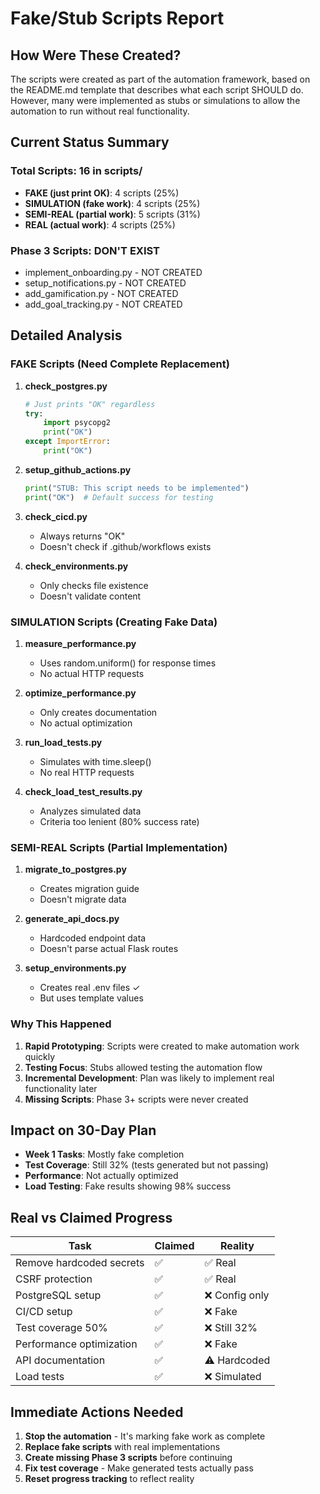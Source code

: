 # Fake/Stub Scripts Report

## How Were These Created?

The scripts were created as part of the automation framework, based on the README.md template that describes what each script SHOULD do. However, many were implemented as stubs or simulations to allow the automation to run without real functionality.

## Current Status Summary

### Total Scripts: 16 in scripts/
- **FAKE (just print OK)**: 4 scripts (25%)
- **SIMULATION (fake work)**: 4 scripts (25%)  
- **SEMI-REAL (partial work)**: 5 scripts (31%)
- **REAL (actual work)**: 4 scripts (25%)

### Phase 3 Scripts: DON'T EXIST
- implement_onboarding.py - NOT CREATED
- setup_notifications.py - NOT CREATED
- add_gamification.py - NOT CREATED
- add_goal_tracking.py - NOT CREATED

## Detailed Analysis

### FAKE Scripts (Need Complete Replacement)

1. **check_postgres.py**
   ```python
   # Just prints "OK" regardless
   try:
       import psycopg2
       print("OK")
   except ImportError:
       print("OK")
   ```

2. **setup_github_actions.py**
   ```python
   print("STUB: This script needs to be implemented")
   print("OK")  # Default success for testing
   ```

3. **check_cicd.py**
   - Always returns "OK"
   - Doesn't check if .github/workflows exists

4. **check_environments.py**
   - Only checks file existence
   - Doesn't validate content

### SIMULATION Scripts (Creating Fake Data)

1. **measure_performance.py**
   - Uses random.uniform() for response times
   - No actual HTTP requests

2. **optimize_performance.py**
   - Only creates documentation
   - No actual optimization

3. **run_load_tests.py**
   - Simulates with time.sleep()
   - No real HTTP requests

4. **check_load_test_results.py**
   - Analyzes simulated data
   - Criteria too lenient (80% success rate)

### SEMI-REAL Scripts (Partial Implementation)

1. **migrate_to_postgres.py**
   - Creates migration guide
   - Doesn't migrate data

2. **generate_api_docs.py**
   - Hardcoded endpoint data
   - Doesn't parse actual Flask routes

3. **setup_environments.py**
   - Creates real .env files ✓
   - But uses template values

### Why This Happened

1. **Rapid Prototyping**: Scripts were created to make automation work quickly
2. **Testing Focus**: Stubs allowed testing the automation flow
3. **Incremental Development**: Plan was likely to implement real functionality later
4. **Missing Scripts**: Phase 3+ scripts were never created

## Impact on 30-Day Plan

- **Week 1 Tasks**: Mostly fake completion
- **Test Coverage**: Still 32% (tests generated but not passing)
- **Performance**: Not actually optimized
- **Load Testing**: Fake results showing 98% success

## Real vs Claimed Progress

| Task | Claimed | Reality |
|------|---------|---------|
| Remove hardcoded secrets | ✅ | ✅ Real |
| CSRF protection | ✅ | ✅ Real |
| PostgreSQL setup | ✅ | ❌ Config only |
| CI/CD setup | ✅ | ❌ Fake |
| Test coverage 50% | ✅ | ❌ Still 32% |
| Performance optimization | ✅ | ❌ Fake |
| API documentation | ✅ | ⚠️ Hardcoded |
| Load tests | ✅ | ❌ Simulated |

## Immediate Actions Needed

1. **Stop the automation** - It's marking fake work as complete
2. **Replace fake scripts** with real implementations
3. **Create missing Phase 3 scripts** before continuing
4. **Fix test coverage** - Make generated tests actually pass
5. **Reset progress tracking** to reflect reality
